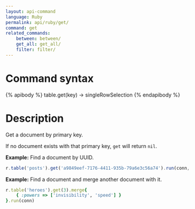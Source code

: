 ```yaml
---
layout: api-command
language: Ruby
permalink: api/ruby/get/
command: get
related_commands:
    between: between/
    get_all: get_all/
    filter: filter/
---
```



# Command syntax #

{% apibody %}
table.get(key) &rarr; singleRowSelection
{% endapibody %}

# Description #

Get a document by primary key.

If no document exists with that primary key, `get` will return `nil`.

__Example:__ Find a document by UUID.

```js
r.table('posts').get('a9849eef-7176-4411-935b-79a6e3c56a74').run(conn, callback)
```

__Example:__ Find a document and merge another document with it.

```rb
r.table('heroes').get(3).merge{
    { :powers => ['invisibility', 'speed'] }
}.run(conn)
```
